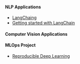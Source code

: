 #### NLP Applications
- [LangChaing](https://python.langchain.com/en/latest/index.html)
- [Getting started with LangChain](https://medium.com/@avra42/getting-started-with-langchain-a-powerful-tool-for-working-with-large-language-models-286419ba0842)

#### **Computer Vision Applications**



#### **MLOps Project**
- [Reproducible Deep Learning](https://www.sscardapane.it/teaching/reproducibledl/)
